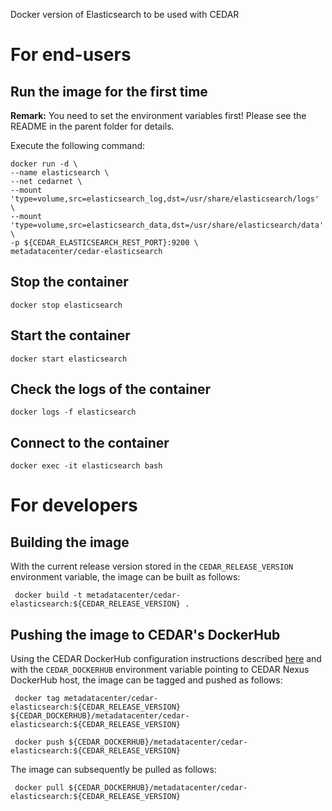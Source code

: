 Docker version of Elasticsearch to be used with CEDAR

# For end-users

## Run the image for the first time

**Remark:** You need to set the environment variables first! Please see the README in the parent folder for details.

Execute the following command:

````
docker run -d \
--name elasticsearch \
--net cedarnet \
--mount 'type=volume,src=elasticsearch_log,dst=/usr/share/elasticsearch/logs' \
--mount 'type=volume,src=elasticsearch_data,dst=/usr/share/elasticsearch/data' \
-p ${CEDAR_ELASTICSEARCH_REST_PORT}:9200 \
metadatacenter/cedar-elasticsearch
````

## Stop the container

    docker stop elasticsearch

## Start the container

    docker start elasticsearch

## Check the logs of the container

    docker logs -f elasticsearch

## Connect to the container

    docker exec -it elasticsearch bash

# For developers

## Building the image

With the current release version stored in the `CEDAR_RELEASE_VERSION` environment variable, the image can be built as follows:

     docker build -t metadatacenter/cedar-elasticsearch:${CEDAR_RELEASE_VERSION} .

## Pushing the image to CEDAR's DockerHub

Using the CEDAR DockerHub configuration instructions described [here](https://github.com/metadatacenter/cedar-conf/wiki/Configuring-Docker-to-use-the-CEDAR-Nexus-DockerHub) and with the `CEDAR_DOCKERHUB` environment variable pointing to CEDAR Nexus DockerHub host, the image can be tagged and pushed as follows:

     docker tag metadatacenter/cedar-elasticsearch:${CEDAR_RELEASE_VERSION} ${CEDAR_DOCKERHUB}/metadatacenter/cedar-elasticsearch:${CEDAR_RELEASE_VERSION}

     docker push ${CEDAR_DOCKERHUB}/metadatacenter/cedar-elasticsearch:${CEDAR_RELEASE_VERSION}

The image can subsequently be pulled as follows:

     docker pull ${CEDAR_DOCKERHUB}/metadatacenter/cedar-elasticsearch:${CEDAR_RELEASE_VERSION}
